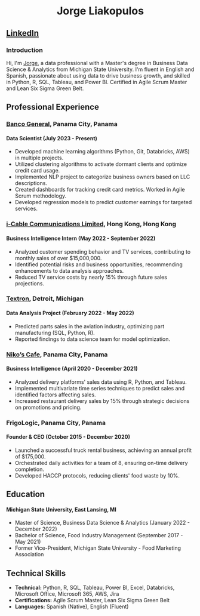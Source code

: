 <h1 align="center">
 Jorge Liakopulos
</h1>

## [LinkedIn](https://www.linkedin.com/in/jorge-liakopulos/)

### Introduction
Hi, I'm [Jorge](https://www.linkedin.com/in/jorge-liakopulos/), a data professional with a Master's degree in Business Data Science & Analytics from Michigan State University. I'm fluent in English and Spanish, passionate about using data to drive business growth, and skilled in Python, R, SQL, Tableau, and Power BI. Certified in Agile Scrum Master and Lean Six Sigma Green Belt.

## Professional Experience

### [Banco General](https://www.bgeneral.com), Panama City, Panama
#### Data Scientist (July 2023 - Present)
- Developed machine learning algorithms (Python, Git, Databricks, AWS) in multiple projects.
- Utilized clustering algorithms to activate dormant clients and optimize credit card usage.
- Implemented NLP project to categorize business owners based on LLC descriptions.
- Created dashboards for tracking credit card metrics. Worked in Agile Scrum methodology.
- Developed regression models to predict customer earnings for targeted services.

### [i-Cable Communications Limited](https://www.i-cablecomm.com/en/home), Hong Kong, Hong Kong
#### Business Intelligence Intern (May 2022 - September 2022)
- Analyzed customer spending behavior and TV services, contributing to monthly sales of over $15,000,000.
- Identified potential risks and business opportunities, recommending enhancements to data analysis approaches.
- Reduced TV service costs by nearly 15% through future sales projections.

### [Textron](https://www.textron.com), Detroit, Michigan
#### Data Analysis Project (February 2022 - May 2022)
- Predicted parts sales in the aviation industry, optimizing part manufacturing (SQL, Python, R).
- Reported findings to data science team for model optimization.

### [Niko’s Cafe](https://nikoscafe.com), Panama City, Panama
#### Business Intelligence (April 2020 - December 2021)
- Analyzed delivery platforms' sales data using R, Python, and Tableau.
- Implemented multivariate time series techniques to predict sales and identified factors affecting sales.
- Increased restaurant delivery sales by 15% through strategic decisions on promotions and pricing.

### FrigoLogic, Panama City, Panama
#### Founder & CEO (October 2015 - December 2020)
- Launched a successful truck rental business, achieving an annual profit of $175,000.
- Orchestrated daily activities for a team of 8, ensuring on-time delivery completion.
- Developed HACCP protocols, reducing clients' food waste by 10%.

## Education
#### Michigan State University, East Lansing, MI
- Master of Science, Business Data Science & Analytics (January 2022 - December 2022)
- Bachelor of Science, Food Industry Management (September 2017 - May 2021)
- Former Vice-President, Michigan State University - Food Marketing Association

## Technical Skills
- **Technical:** Python, R, SQL, Tableau, Power BI, Excel, Databricks, Microsoft Office, Microsoft 365, AWS, Jira
- **Certifications:** Agile Scrum Master, Lean Six Sigma Green Belt
- **Languages:** Spanish (Native), English (Fluent)
